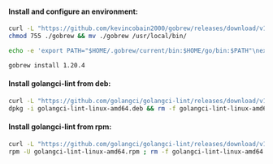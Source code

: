 #### Install and configure an environment:
```bash
curl -L "https://github.com/kevincobain2000/gobrew/releases/download/v1.8.5/gobrew-linux-amd64" -o gobrew && \
chmod 755 ./gobrew && mv ./gobrew /usr/local/bin/
```
```bash
echo -e 'export PATH="$HOME/.gobrew/current/bin:$HOME/go/bin:$PATH"\nexport GOROOT="$HOME/.gobrew/current/go"' >> ~/.bashrc
```
```bash
gobrew install 1.20.4
```

#### Install golangci-lint from deb:
```bash
curl -L "https://github.com/golangci/golangci-lint/releases/download/v1.52.2/golangci-lint-1.52.2-linux-amd64.deb" -o golangci-lint-linux-amd64.deb && \
dpkg -i golangci-lint-linux-amd64.deb && rm -f golangci-lint-linux-amd64.deb
```

#### Install golangci-lint from rpm:
```bash
curl -L "https://github.com/golangci/golangci-lint/releases/download/v1.52.2/golangci-lint-1.52.2-linux-amd64.rpm" -o golangci-lint-linux-amd64.rpm && \
rpm -U golangci-lint-linux-amd64.rpm ; rm -f golangci-lint-linux-amd64.rpm
```
